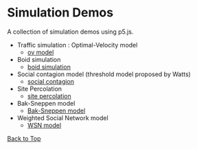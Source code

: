 # Simulation Demos

A collection of simulation demos using p5.js.

- Traffic simulation : Optimal-Velocity model
    - [ov model](/p5js_simulations/ov_model/)
- Boid simulation
    - [boid simulation](/p5js_simulations/boid/)
- Social contagion model (threshold model proposed by Watts)
    - [social contagion](/p5js_simulations/watts_model/)
- Site Percolation
    - [site percolation](/p5js_simulations/site_percolation/)
- Bak-Sneppen model
    - [Bak-Sneppen model](/p5js_simulations/bak_sneppen/)
- Weighted Social Network model
    - [WSN model](/p5js_simulations/wsn/)

[Back to Top](/)

